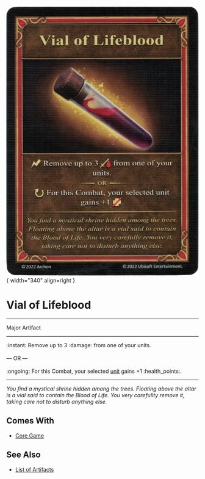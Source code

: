 ![Vial of Lifeblood](../assets/artifacts_major-vial_of_lifeblood.webp){ width="340" align=right }

# Vial of Lifeblood
___
Major Artifact
___
:instant: Remove up to 3 :damage: from one of your units.<br><br>— OR —<br><br> :ongoing: For this Combat, your selected [unit](../units.md) gains +1 :health_points:.
___
*You find a mystical shrine hidden among the trees. Floating above the altar is a vial said to contain the Blood of Life. You very carefullty remove it, taking care not to disturb anything else.*


## Comes With

- [Core Game](../content.md)


## See Also

- [List of Artifacts](../artifacts.md)
